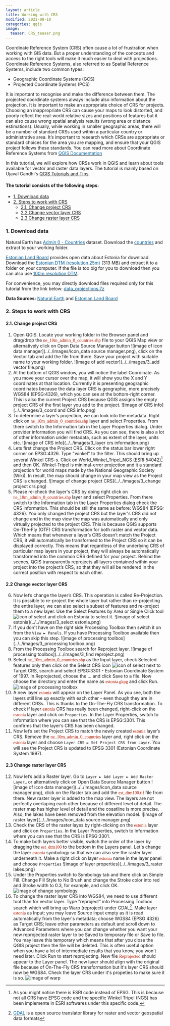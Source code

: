 ```yaml
---
layout: article
title: Working with CRS
modified: 2021-08-10
categories: qgis
image:
  teaser: CRS_teaser.png
---
```


Coordinate Reference System (CRS) often cause a lot of frustration when working with GIS data. But a proper understanding of the concepts and access to the right tools will make it much easier to deal with projections. Coordinate Reference Systems, also referred to as Spatial Reference Systems, include two common types:
+ Geographic Coordinate Systems (GCS)
+ Projected Coordinate Systems (PCS)

It is important to recognise and make the difference between them. The projected coordinate systems always include also information about the projection. It is important to make an appropriate choice of CRS for projects. Choosing an inappropriate CRS can cause your maps to look distorted, and poorly reflect the real-world relative sizes and positions of features but it can also cause wrong spatial analysis results (wrong area or distance estimations). Usually, while working in smaller geographic areas, there will be a number of standard CRSs used within a particular country or administrative area. It’s important to research which CRSs are appropriate or standard choices for the area you are mapping, and ensure that your QGIS project follows these standards. You can read more about Coordinate Reference Systems from [<span style="color:#0564A0">QGIS Documentation</span>](https://docs.qgis.org/3.16/en/docs/gentle_gis_introduction/coordinate_reference_systems.html#coordinate-reference-systems)

In this tutorial, we will explore how CRSs work in QGIS and learn about tools available for vector and raster data layers.
The tutorial is mainly based on Ujaval Gandhi's [QGIS Tutorials and Tips](https://www.qgistutorials.com/en/docs/introduction.html).
#### The tutorial consists of the following steps:

- [1. Download data](#1-download-data)
- [2. Steps to work with CRS](#2-steps-to-work-with-crs)
  * [2.1. Change project CRS](#21-change-project-crs)
  * [2.2 Change vector layer CRS](#22-change-vector-layer-crs)
  * [2.3 Change raster layer CRS](#23-change-raster-layer-crs)

### 1. Download data

Natural Earth has [<span style="color:#0564A0">Admin 0 - Countries</span>](http://www.naturalearthdata.com/downloads/10m-cultural-vectors/) dataset. Download the [<span style="color:#0564A0">countries</span>](http//www.naturalearthdata.com/download/10m/cultural/ne_10m_admin_0_countries.zip) and extract to your working folder.

[<span style="color:#0564A0">Estonian Land Board</span>](https://geoportaal.maaamet.ee/eng/Spatial-Data-p58.html) provides open data about Estonia for download. Download the [<span style="color:#0564A0"> Estonian DTM (resolution 25m)</span>](https://geoportaal.maaamet.ee/index.php?lang_id=2&plugin_act=otsing&andmetyyp=mp_korgusmudelid&dl=1&f=dem_25m_eesti.tif&page_id=664) (313 MB) and extract it to a folder on your computer. If the file is too big for you to download then you can also use [<span style="color:#0564A0">100m resolution DTM</span>](../../datasets/est_dtm100.7z).

For convenience, you may directly download files required only for this tutorial from the link below:
[<span style="color:#0564A0">data_projections.7z</span>](../../datasets/data_projections.7z)

**Data Sources:** [<span style="color:#0564A0">Natural Earth</span>](https://www.naturalearthdata.com/) and [<span style="color:#0564A0">Estonian Land Board</span>](https://maaamet.ee/en)

### 2. Steps to work with CRS
#### 2.1. Change project CRS
1. Open QGIS. Locate your working folder in the Browser panel and drag/drop the <span style="font-family:Consolas; color:#AF1B03">ne_10m_admin_0_countries.shp</span> file to your QGIS Map view or alternatively click on Open Data Source Manager button ![image of icon data manager](../../images/icon_data source manager.png), click on the Vector tab and add the file from there. Save your project with suitable name to your working folder.
![image of add vector](../../images/3_add vector file.png)
2. At the bottom of QGIS window, you will notice the label Coordinate. As you move your cursor over the map, it will show you the X and Y coordinates at that location. Currently it is presenting geographic coordinates because the data layer CRS is geographic, more precisely WGS84 (EPSG:4326), which you can see at the bottom-right corner. This is also the current Project CRS because QGIS assigns the empty project CRS of the first layer you add to the project.
![image of CRS info](../../images/3_coord and CRS info.png)
3. To determine a layer’s projection, we can look into the metadata. Right click on <span style="font-family:Consolas; color:#AF1B03">ne_10m_admin_0_countries.shp</span> layer and select Properties. From there switch to the Information tab in the Layer Properties dialog. Under provider information you will find CRS. As you can see, there is also a lot of other information under metadata, such as extent of the layer, units etc.
![image of CRS info](../../images/3_layer crs information.png)
4. Lets first change the Project CRS. Click on the status bar lower right corner on EPSG:4326. Type "winkel" to the filter. This should bring up several Winkel CRS-s. Click on World_Winkel_Tripel_NGS (ESRI:54042)[^1] and then OK. Winkel-Tripel is minimal-error projection and it a standard projection for world maps made by the National Geographic Society (Wiki). In result, the map should change in your map view as the Project CRS is changed.
![image of change project CRS](../../images/3_change project crs.png)
5. Please re-check the layer's CRS by doing right click on <span style="font-family:Consolas; color:#AF1B03">ne_10m_admin_0_countries.shp</span> layer and select Properties. From there switch to the Information tab in the Layer Properties dialog check the CRS information. This should be still the same as before: WGS84 (EPSG: 4326). You only changed the project CRS but the layer's CRS did not change and in the map view the map was automatically and only virtually projected to the project CRS. This is because QGIS supports On-The-Fly (OTF) CRS transformation for both raster and vector data. Which means that whenever a layer’s CRS doesn’t match the Project CRS, it will automatically be transformed to the Project CRS so it can be displayed correctly. This means that regardless of the underlying CRS of particular map layers in your project, they will always be automatically transformed into the common CRS defined for your project. Behind the scenes, QGIS transparently reprojects all layers contained within your project into the project’s CRS, so that they will all be rendered in the correct position with respect to each other.

#### 2.2 Change vector layer CRS
6. Now let’s change the layer’s CRS. This operation is called Re-Projection. It is possible to re-project the whole layer but rather than re-projecting the entire layer, we can also select a subset of features and re-project them to a new layer. Use the Select Features by Area or Single Click tool ![icon of select](../../images/icon_select.png) and click on Estonia to select it.
![image of select estonia](../../images/3_select estonia.png)
7. If you don't have on the right side Processing Toolbox then switch it on from the `View ► Panels`. If you have Processing Toolbox available then you can skip this step.
![image of processing toolbox](../../images/3_processing toolbox.png)
8. From the Processing Toolbox search for Reproject layer.
![image of processing toolbox](../../images/3_find reproject.png)
9. Select <span style="font-family:Consolas; color:#AF1B03">ne_10m_admin_0_countries.shp</span> as the Input layer, check Selected features only then click on the Select CRS icon ![icon of select](../../images/icon_CRS2.png) next to Target CRS, search and select EPSG:3301 - Estonian Coordinate System of 1997. In Reprojected, choose the ... and click Save to a file. Now choose the directory and enter the name as <span style="font-family:Consolas; color:#AF1B03">estonia.gkpg</span> and click Run.
![image of processing toolbox](../../images/3_reproject.png)
10. A new layer <span style="font-family:Consolas; color:#AF1B03">estonia</span> will appear on the Layer Panel. As you see, both the layers still line up exactly with each other - even though they are in different CRSs. This is thanks to the On-The-Fly CRS transformation. To check if layer <span style="font-family:Consolas; color:#AF1B03">estonia</span> CRS has really been changed, right-click on the <span style="font-family:Consolas; color:#AF1B03">estonia</span> layer and click on `Properties`. In the Layer Properties, switch to Information where you can see that the CRS is EPSG:3301. This confirms that the layer’s CRS has been changed.
11. Now let’s set the Project CRS to match the newly created <span style="font-family:Consolas; color:#AF1B03">estonia</span>  layer’s CRS. Remove the <span style="font-family:Consolas; color:#AF1B03">ne_10m_admin_0_countries</span>  layer and, right click on the <span style="font-family:Consolas; color:#AF1B03">estonia</span> layer and choose `Layer CRS ► Set Project CRS from Layer`.
You will see the Project CRS is updated to EPSG 3301 (Estonian Coordinate System 1997).


#### 2.3 Change raster layer CRS
12. Now let’s add a Raster layer. Go to `Layer ► Add Layer ► Add Raster Layer…` or alternatively click on Open Data Source Manager button ![image of icon data manager](../../images/icon_data source manager.png), click on the Raster tab and add the <span style="font-family:Consolas; color:#AF1B03">est_dtm100.tif</span> file from there. New raster layer is added to the map view. The layers are not perfectly overlaping each other because of different level of detail. The raster map has higher level of detail and the coastline is more precise. Also, the lakes have been removed from the elevation model.
![image of raster layer](../../images/icon_data source manager.png)
13. Check the CRS of the raster layes by right-clicking on the <span style="font-family:Consolas; color:#AF1B03">estonia</span> layer and click on `Properties`. In the Layer Properties, switch to Information where you can see that the CRS is EPSG:3301.
14. To make both layers better visible,  switch the order of the layer by dragging the <span style="font-family:Consolas; color:#AF1B03">est_dtm100</span> to the bottom in the Layers panel. Let's change the layer <span style="font-family:Consolas; color:#AF1B03">estonia</span> symbology so that we can also see the raster layer underneath it. Make a right click on layer <span style="font-family:Consolas; color:#AF1B03">estonia</span> name in the layer panel and choose `Properties`
![image of layer properties](../../images/3_raster lakes.png)
15. Under the Properties switch to Symbology tab and there click on Simple Fill. Change Fill Style to No Brush and change the Stroke color into red and Stroke width to 0.3, for example, and click OK.
![image of change symbology](../../images/3_symbology.png)
16. To change the raster layer CRS into WGS84, we need to use different tool than for vector layer. Type "reproject" into Processing Toolbox search which will bring up Warp (reproject) under GDAL[^2]. Make layer <span style="font-family:Consolas; color:#AF1B03">estonia</span> as Input; you may leave Source input empty as it is read automatically from the layer's metadata; choose WGS84 (EPSG 4326) as Target CRS; leave other parameters as default and scroll down to Advanced Parameters where you can change whether you want your new reprojected raster layer to be Saved to temporary file or Save to file. You may leave this temporary which means that after you close the QGIS project then the file will be deleted. This is often useful option when you have a lot of intermediate results that you know, you won't need later. Click Run to start reprojecting. New file <span style="font-family:Consolas; color:#AF1B03">Reprojected</span> should appear to the Layer panel. The new layer should align with the original file because of On-The-Fly CRS transformation but it's layer CRS should now be WGS84. Check the layer CRS under it's propeties to make sure it is so.
![image of warp](../../images/3_warp.png)


[^1]: As you might notice there is ESRI code instead of EPSG. This is because not all CRS have EPSG code and the specific Winkel Tripel (NGS) has been implemente in ESRI softwares under this specific code.
[^2]: [<span style="color:#0564A0">GDAL</span>](https://gdal.org/) is a open source translator library for raster and vector geospatial data formats
